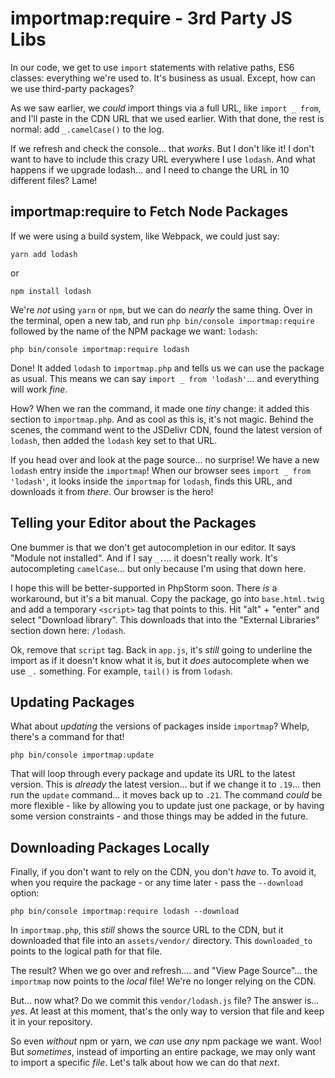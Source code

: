 # importmap:require - 3rd Party JS Libs

In our code, we get to use `import` statements with relative paths, ES6 classes:
everything we're used to. It's business as usual. Except, how can we use third-party
packages?

As we saw earlier, we *could* import things via a full URL, like `import _ from`,
and I'll paste in the CDN URL that we used earlier. With that done, the rest
is normal: add `_.camelCase()` to the log.

If we refresh and check the console... that *works*. But I don't like it!
I don't want to have to include this crazy URL everywhere I use `lodash`. And what
happens if we upgrade lodash... and I need to change the URL in 10 different files?
Lame!

## importmap:require to Fetch Node Packages

If we were using a build system, like Webpack, we could just say:

```terminal skip-ci
yarn add lodash
```

or

```terminal skip-ci
npm install lodash
```

We're *not* using `yarn` or `npm`, but we can do *nearly* the same thing.
Over in the terminal, open a new tab, and run
`php bin/console importmap:require` followed by the name of the NPM package we
want: `lodash`:

```terminal-silent
php bin/console importmap:require lodash
```

Done! It added `lodash` to `importmap.php` and tells us we can use the package as
usual. This means we can say `import _ from 'lodash'`... and everything will work
*fine*.

How? When we ran the command, it made one *tiny* change: it added this
section to `importmap.php`. And as cool as this is, it's not magic. Behind the
scenes, the command went to the JSDelivr CDN, found the latest version of `lodash`,
then added the `lodash` key set to that URL.

If you head over and look at the page source... no surprise! We have a new `lodash`
entry inside the `importmap`! When our browser sees `import _ from 'lodash'`, it
looks inside the `importmap` for `lodash`, finds this URL, and downloads it
from *there*. Our browser is the hero!

## Telling your Editor about the Packages

One bummer is that we don't get autocompletion in our editor. It says "Module
not installed". And if I say `_.`... it doesn't really work. It's
autocompleting `camelCase`... but only because I'm using that down here.

I hope this will be better-supported in PhpStorm soon. There *is* a workaround, but
it's a bit manual. Copy the package, go into `base.html.twig` and add a temporary
`<script>` tag that points to this. Hit "alt" + "enter" and select "Download library".
This downloads that into the "External Libraries" section down here: `/lodash`.

Ok, remove that `script` tag. Back in `app.js`, it's *still* going to underline
the import as if it doesn't know what it is, but it *does* autocomplete when we
use `_.` something. For example, `tail()` is from `lodash`.

## Updating Packages

What about *updating* the versions of packages inside `importmap`? Whelp, there's
a command for that!

```terminal
php bin/console importmap:update
```

That will loop through every package and update its URL to the latest version.
This is *already* the latest version... but if we change it to `.19`... then
run the `update` command... it moves back up to `.21`. The command *could* be
more flexible - like by allowing you to update just one package, or by having some
version constraints - and those things may be added in the future.

## Downloading Packages Locally

Finally, if you don't want to rely on the CDN, you don't *have* to. To avoid it,
when you require the package - or any time later - pass the `--download` option:

```terminal-silent
php bin/console importmap:require lodash --download
```

In `importmap.php`, this *still* shows the source URL to the CDN, but it
downloaded that file into an `assets/vendor/` directory. This `downloaded_to` points
to the logical path for that file.

The result? When we go over and refresh.... and "View Page Source"... the `importmap`
now points to the *local* file! We're no longer relying on the CDN.

But... now what? Do we commit this `vendor/lodash.js` file? The answer is... *yes*.
At least at this moment, that's the only way to version that file and keep it in
your repository.

So even *without* npm or yarn, we *can* use *any* npm package we want. Woo!
But *sometimes*, instead of importing an entire package, we may only want to import
a specific *file*. Let's talk about how we can do that *next*.

